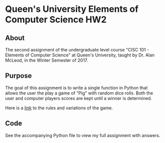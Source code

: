 # Queen's University Elements of Computer Science HW2

## About

The second assignment of the undergraduate level course "CISC 101 - Elements of Computer Science" at Queen's University, taught by Dr. Alan McLeod, in the Winter Semester of 2017.

## Purpose

The goal of this assignment is to write a single function in Python that allows the user the play a game of "Pig" with random dice rolls. Both the user and computer players scores are kept until a winner is determined.

Here is a [link](https://en.wikipedia.org/wiki/Pig_(dice_game)) to the rules and variations of the game. 

## Code

See the accompanying Python file to view my full assignment with answers.
